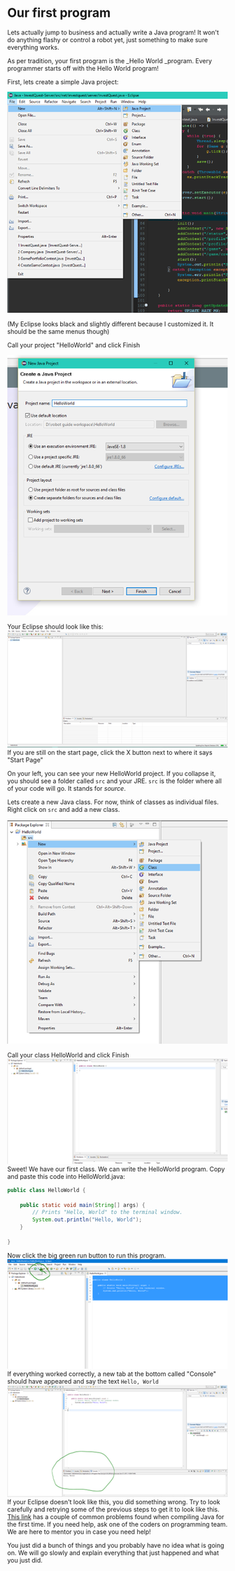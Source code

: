 # Our first program

Lets actually jump to business and actually write a Java program! It won't do anything flashy or control a robot yet, just something to make sure everything works.

As per tradition, your first program is the \_Hello World \_program. Every programmer starts off with the Hello World program!

First, lets create a simple Java project:

![](/first-program/new-project.png)

\(My Eclipse looks black and slightly different because I customized it. It should be the same menus though\)

Call your project "HelloWorld" and click Finish

![](/first-program/project-name.png)

Your Eclipse should look like this:![](/first-program/eclipse-view.png)If you are still on the start page, click the X button next to where it says "Start Page"

On your left, you can see your new HelloWorld project. If you collapse it, you should see a folder called `src` and your JRE. `src` is the folder where all of your code will go. It stands for _source_.

Lets create a new Java class. For now, think of classes as individual files. Right click on `src` and add a new class.

![](/first-program/add-new-class.png)

Call your class HelloWorld and click Finish![](/first-program/hello-world-class-created.png)Sweet! We have our first class. We can write the HelloWorld program. Copy and paste this code into HelloWorld.java:

```java
public class HelloWorld {

    public static void main(String[] args) {
        // Prints "Hello, World" to the terminal window.
        System.out.println("Hello, World");
    }

}
```

Now click the big green run button to run this program.![](/first-program/big-green-button)If everything worked correctly, a new tab at the bottom called "Console" should have appeared and say the text `Hello, World`![](/first-program/console-hello-world)If your Eclipse doesn't look like this, you did something wrong. Try to look carefully and retrying some of the previous steps to get it to look like this. [This link](https://docs.oracle.com/javase/tutorial/getStarted/problems/index.html) has a couple of common problems found when compiling Java for the first time. If you need help, ask one of the coders on programming team. We are here to mentor you in case you need help!

You just did a bunch of things and you probably have no idea what is going on. We will go slowly and explain everything that just happened and what you just did.

